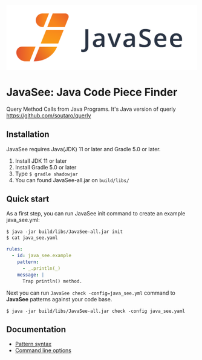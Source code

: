 ![JavaSee logo](logo/JavaSee.png)

# JavaSee: Java Code Piece Finder

Query Method Calls from Java Programs.  It's Java version of querly https://github.com/soutaro/querly

## Installation

JavaSee requires Java(JDK) 11 or later and Gradle 5.0 or later.

1. Install JDK 11 or later
2. Install Gradle 5.0 or later
3. Type `$ gradle shadowjar`
4. You can found JavaSee-all.jar on `build/libs/`

## Quick start

As a first step, you can run JavaSee init command to create an example
java_see.yml:

```
$ java -jar build/libs/JavaSee-all.jar init
$ cat java_see.yaml
```

```yaml
rules:
  - id: java_see.example
    pattern:
      - _.println(_)
    message: |
      Trap println() method.
```

Next you can run `JavaSee check -config=java_see.yml` command to **JavaSee** patterns against your code base.

```
$ java -jar build/libs/JavaSee-all.jar check -config java_see.yaml
```

## Documentation

- [Pattern syntax](doc/pattern-syntax.md)
- [Command line options](doc/command-line-options.md)
